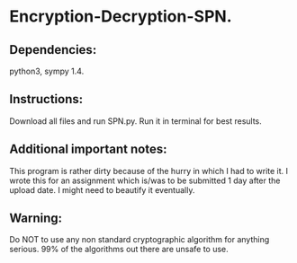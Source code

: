 # Encryption-Decryption-SPN.

## Dependencies:
python3, sympy 1.4.

## Instructions:
Download all files and run SPN.py. Run it in terminal for best results.

## Additional important notes:
This program is rather dirty because of the hurry in which I had to write it. I wrote this for an assignment which is/was to be submitted 1 day after the upload date. I might need to beautify it eventually.

## Warning: 
Do NOT to use any non standard cryptographic algorithm for anything serious. 99% of the algorithms out there are unsafe to use.
